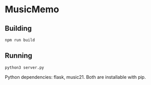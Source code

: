 # MusicMemo

## Building

```
npm run build
```

## Running

```
python3 server.py
```
Python dependencies: flask, music21. Both are installable with pip.
